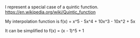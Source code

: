 I represent a special case of a quintic function.
https://en.wikipedia.org/wiki/Quintic_function

My interpolation function is
   f(x) = x^5 - 5x^4 + 10x^3 - 10x^2 + 5x

It can be simplified to
   f(x) = (x - 1)^5 + 1